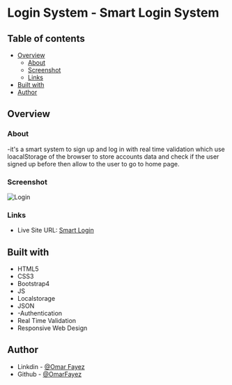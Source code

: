 # Login System - Smart Login System

## Table of contents

- [Overview](#overview)
  - [About](#About)
  - [Screenshot](#screenshot)
  - [Links](#links)
- [Built with](#built-with)
- [Author](#author)
## Overview

### About

-it's a smart system to sign up and log in with real time validation which use loacalStorage of the browser to store accounts data and check if the user signed up before then allow to the user to go to home page.

### Screenshot

![Login](https://im7.ezgif.com/tmp/ezgif-7-b2eb95c8103e.gif)

### Links

- Live Site URL: [Smart Login](https://omarfayez.github.io/06.Smart-Login/)

## Built with

- HTML5
- CSS3
- Bootstrap4
- JS
- Localstorage
- JSON
- -Authentication
- Real Time Validation
- Responsive Web Design

## Author

- Linkdin - [@Omar Fayez](https://www.linkedin.com/in/fayez-95/)
- Github - [@OmarFayez](https://github.com/OmarFayez)
